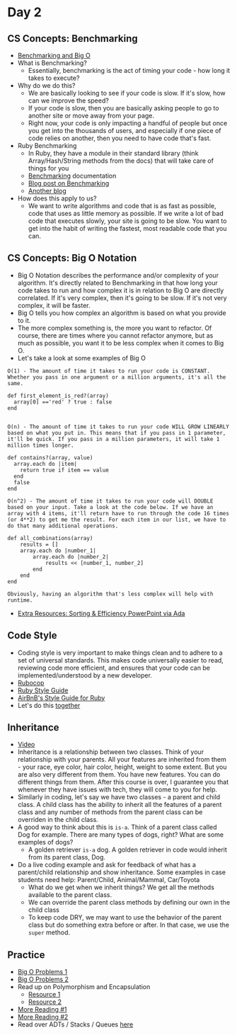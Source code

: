 Day 2
====================
CS Concepts: Benchmarking
------------------------------
* [Benchmarking and Big O](https://vimeo.com/204237961)
* What is Benchmarking?
	* Essentially, benchmarking is the act of timing your code - how long it takes to execute?
* Why do we do this?
	* We are basically looking to see if your code is slow. If it's slow, how can we improve the speed?
	* If your code is slow, then you are basically asking people to go to another site or move away from your page.
	* Right now, your code is only impacting a handful of people but once you get into the thousands of users, and especially if one piece of code relies on another, then you need to have code that's fast.
* Ruby Benchmarking
	* In Ruby, they have a module in their standard library (think Array/Hash/String methods from the docs) that will take care of things for you
	* [Benchmarking](https://ruby-doc.org/stdlib-2.4.0/libdoc/benchmark/rdoc/Benchmark.html) documentation
	* [Blog post on Benchmarking](http://rubylearning.com/blog/2013/06/19/how-do-i-benchmark-ruby-code/)
	* [Another blog](http://mitrev.net/ruby/2015/08/28/benchmarking-ruby/)
* How does this apply to us?
	* We want to write algorithms and code that is as fast as possible, code that uses as little memory as possible. If we write a lot of bad code that executes slowly, your site is going to be slow. You want to get into the habit of writing the fastest, most readable code that you can.

CS Concepts: Big O Notation
--------------------------------
* Big O Notation describes the performance and/or complexity of your algorithm. It's directly related to Benchmarking in that how long your code takes to run and how complex it is in relation to Big O are directly correlated. If it's very complex, then it's going to be slow. If it's not very complex, it will be faster.
* Big O tells you how complex an algorithm is based on what you provide to it.
* The more complex something is, the more you want to refactor. Of course, there are times where you cannot refactor anymore, but as much as possible, you want it to be less complex when it comes to Big O.
* Let's take a look at some examples of Big O
```
O(1) - The amount of time it takes to run your code is CONSTANT. Whether you pass in one argument or a million arguments, it's all the same.

def first_element_is_red?(array)
  array[0] =='red' ? true : false
end


O(n) - The amount of time it takes to run your code WILL GROW LINEARLY based on what you put in. This means that if you pass in 1 parameter, it'll be quick. If you pass in a million parameters, it will take 1 million times longer.

def contains?(array, value)
  array.each do |item|
    return true if item == value
  end
  false
end

O(n^2) - The amount of time it takes to run your code will DOUBLE based on your input. Take a look at the code below. If we have an array with 4 items, it'll return have to run through the code 16 times (or 4**2) to get me the result. For each item in our list, we have to do that many additional operations.

def all_combinations(array)
	results = []
	array.each do |number_1|
		array.each do |number_2|
			results << [number_1, number_2]
		end
	end
end

Obviously, having an algorithm that's less complex will help with runtime.
```
* [Extra Resources: Sorting & Efficiency PowerPoint via Ada](https://docs.google.com/presentation/d/1elJdFGo1ZcEI8rcmWgbSUFS33b-DoB2z_cA1yRaM1ec/edit#slide=id.ga34e6770f_0_81)

Code Style
---------------
* Coding style is very important to make things clean and to adhere to a set of universal standards. This makes code universally easier to read, reviewing code more efficient, and ensures that your code can be implemented/understood by a new developer.
* [Rubocop](https://github.com/bbatsov/rubocop)
* [Ruby Style Guide](https://github.com/styleguide/ruby)
* [AirBnB's Style Guide for Ruby](http://airbnb.io/projects/ruby/)
* Let's do this [together](https://github.com/CodePlatoon/curriculum_2017/tree/master/week-03/challenges/code_style)

Inheritance
----------------
* [Video](https://vimeo.com/204196259)
* Inheritance is a relationship between two classes. Think of your relationship with your parents. All your features are inherited from them - your race, eye color, hair color, height, weight to some extent. But you are also very different from them. You have new features. You can do different things from them. After this course is over, I guarantee you that whenever they have issues with tech, they will come to you for help.
* Similarly in coding, let's say we have two classes - a parent and child class. A child class has the ability to inherit all the features of a parent class and any number of methods from the parent class can be overriden in the child class.
* A good way to think about this is `is-a`. Think of a parent class called Dog for example. There are many types of dogs, right? What are some examples of dogs?
	* A golden retriever `is-a` dog. A golden retriever in code would inherit from its parent class, Dog.
* Do a live coding example and ask for feedback of what has a parent/child relationship and show inheritance. Some examples in case students need help: Parent/Child, Animal/Mammal, Car/Toyota
	* What do we get when we inherit things? We get all the methods available to the parent class.
	* We can override the parent class methods by defining our own in the child class
	* To keep code DRY, we may want to use the behavior of the parent class but do something extra before or after. In that case, we use the `super` method.

Practice
-------------
* [Big O Problems 1](https://github.com/CodePlatoon/big-o)
* [Big O Problems 2](https://github.com/CodePlatoon/big-o-2)
* Read up on Polymorphism and Encapsulation
	* [Resource 1](https://devblast.com/b/ruby-inheritance-encapsulation-polymorphism)
	* [Resource 2](https://robots.thoughtbot.com/back-to-basics-polymorphism-and-ruby)
* [More Reading #1](http://practicingruby.com/articles/solid-design-principles)
* [More Reading #2](https://chesterli0130.wordpress.com/2012/10/04/four-major-principles-of-object-oriented-programming-oop/)
* Read over ADTs / Stacks / Queues [here](https://github.com/Ada-Developers-Academy/textbook-curriculum/blob/master/04-cs-fundamentals/classroom/02-ADTs-Stacks-Queues.md)